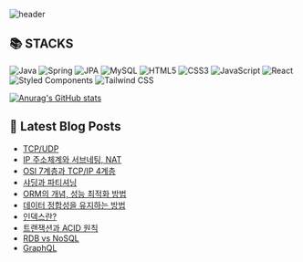 ![header](https://capsule-render.vercel.app/api?type=waving&color=auto&height=300&section=header&text=YUNA%20CODE&fontSize=90)

<!--# Hi there 👋-->
<!--## 이런 환경에 익숙해요 !!✍🏼-->

## 📚 STACKS
![Java](https://img.shields.io/badge/Java-007396.svg?&style=for-the-badge&logo=Java&logoColor=white)
![Spring](https://img.shields.io/badge/Spring-6DB33F.svg?&style=for-the-badge&logo=spring&logoColor=white)
![JPA](https://img.shields.io/badge/JPA-000000.svg?&style=for-the-badge&logo=hibernate&logoColor=white)
![MySQL](https://img.shields.io/badge/MySQL-4479A1.svg?&style=for-the-badge&logo=mysql&logoColor=white)
![HTML5](https://img.shields.io/badge/HTML5-E34F26.svg?&style=for-the-badge&logo=html5&logoColor=white)
![CSS3](https://img.shields.io/badge/CSS3-1572B6.svg?&style=for-the-badge&logo=css3&logoColor=white)
![JavaScript](https://img.shields.io/badge/JavaScript-F7DF1E.svg?&style=for-the-badge&logo=javascript&logoColor=white)
![React](https://img.shields.io/badge/React-61DAFB.svg?&style=for-the-badge&logo=react&logoColor=white)
![Styled Components](https://img.shields.io/badge/Styled_Components-DB7093.svg?&style=for-the-badge&logo=styledcomponents&logoColor=white)
![Tailwind CSS](https://img.shields.io/badge/Tailwind_CSS-06B6D4.svg?&style=for-the-badge&logo=tailwindcss&logoColor=white)


<!--<p>-->
<!--  <img alt="" src= "https://img.shields.io/badge/JavaScript-F7DF1E?style=flat-square&logo=JavaScript&logoColor=white"/> -->
<!--  <img alt="" src= "https://img.shields.io/badge/TypeScript-black?logo=typescript&logoColor=blue"/>-->
<!--</p>-->

[![Anurag's GitHub stats](https://github-readme-stats.vercel.app/api?username=1-yuna)](https://github.com/anuraghazra/github-readme-stats)

## 📕 Latest Blog Posts

<ul><li><a href='https://cs-by-yuna.tistory.com/23' target='_blank'>TCP/UDP</a></li><li><a href='https://cs-by-yuna.tistory.com/22' target='_blank'>IP 주소체계와 서브네팅, NAT</a></li><li><a href='https://cs-by-yuna.tistory.com/21' target='_blank'>OSI 7계층과 TCP/IP 4계층</a></li><li><a href='https://cs-by-yuna.tistory.com/20' target='_blank'>샤딩과 파티셔닝</a></li><li><a href='https://cs-by-yuna.tistory.com/19' target='_blank'>ORM의 개념, 성능 최적화 방법</a></li><li><a href='https://cs-by-yuna.tistory.com/18' target='_blank'>데이터 정합성을 유지하는 방법</a></li><li><a href='https://cs-by-yuna.tistory.com/17' target='_blank'>인덱스란?</a></li><li><a href='https://cs-by-yuna.tistory.com/16' target='_blank'>트랜잭션과 ACID 원칙</a></li><li><a href='https://cs-by-yuna.tistory.com/15' target='_blank'>RDB vs NoSQL</a></li><li><a href='https://cs-by-yuna.tistory.com/14' target='_blank'>GraphQL</a></li></ul>